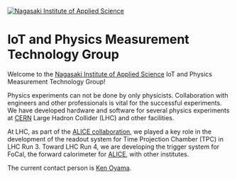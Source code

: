 [![Nagasaki Institute of Applied Science](https://github.com/user-attachments/assets/f023e8fb-94f7-4949-819e-baccd468e1a4)](https://www.nias.ac.jp/)

# IoT and Physics Measurement Technology Group

Welcome to the [Nagasaki Institute of Applied Science] IoT and Physics Measurement Technology Group!

Physics experiments can not be done by only physicists. Collaboration with engineers and other professionals is vital for the successful experiments. We have developed hardware and software for several physics experiments at [CERN] Large Hadron Collider (LHC) and other facilities.

At LHC, as part of the [ALICE collaboration], we played a key role in the development of the readout system for Time Projection Chamber (TPC) in LHC Run 3. Toward LHC Run 4, we are developing the trigger system for FoCal, the forward calorimeter for [ALICE], with other institutes.

The current contact person is [Ken Oyama](mailto:oyama@nias.ac.jp).

[ALICE]: https://alice.cern/
[ALICE collaboration]: https://alice-collaboration.web.cern.ch/
[CERN]: https://home.cern/
[Nagasaki Institute of Applied Science]: https://nias.ac.jp/
